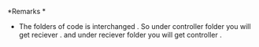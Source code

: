 *Remarks
*
* The folders of code is interchanged . 
So under controller folder you will get reciever .
and under reciever folder you will get controller .
